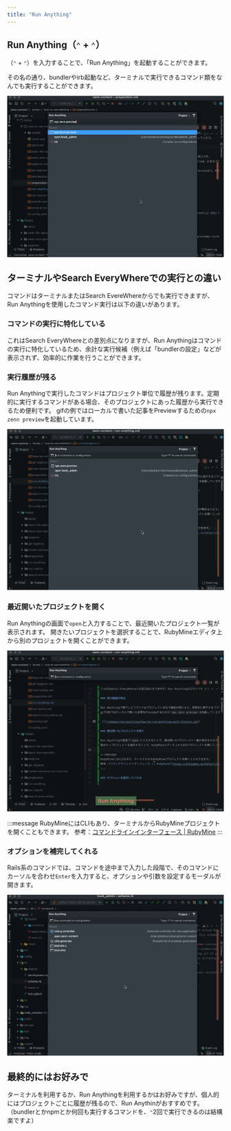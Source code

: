 ```yaml
---
title: "Run Anything"
---
```


## Run Anything（`⌃` + `⌃`）

（`⌃` + `⌃`）を入力することで、「Run Anything」を起動することができます。

その名の通り、bundlerやirb起動など、ターミナルで実行できるコマンド類をなんでも実行することができます。

![](/images/run-anything/how-to-run-anything.gif)

## ターミナルやSearch EveryWhereでの実行との違い

コマンドはターミナルまたはSearch EvereWhereからでも実行できますが、Run Anythingを使用したコマンド実行は以下の違いがあります。

### コマンドの実行に特化している

これはSearch EveryWhereとの差別点になりますが、Run Anythingはコマンドの実行に特化しているため、余計な実行候補（例えば「bundlerの設定」などが表示されず、効率的に作業を行うことができます。

### 実行履歴が残る

Run Anythingで実行したコマンドはプロジェクト単位で履歴が残ります。定期的に実行するコマンドがある場合、そのプロジェクトにあった履歴から実行できるため便利です。
gifの例ではローカルで書いた記事をPreviewするための`npx zenn preview`を起動しています。

![](/images/run-anything/how-to-run-anything-with-history.gif)

### 最近開いたプロジェクトを開く

Run Anythingの画面で`open`と入力することで、最近開いたプロジェクト一覧が表示されます。
開きたいプロジェクトを選択することで、RubyMineエディタ上から別のプロジェクトを開くことができます。

![](/images/run-anything/how-to-open-project-with-run-anything.gif)

:::message
RubyMineにはCLIもあり、ターミナルからRubyMineプロジェクトを開くこともできます。
参考：[コマンドラインインターフェース \| RubyMine](https://pleiades.io/help/ruby/working-with-the-ide-features-from-command-line.html)
:::

### オプションを補完してくれる

Rails系のコマンドでは、コマンドを途中まで入力した段階で、そのコマンドにカーソルを合わせ`Enter`を入力すると、オプションや引数を設定するモーダルが開きます。

![](/images/run-anything/how-to-run-anything-rails-command.gif)

## 最終的にはお好みで

ターミナルを利用するか、Run Anythingを利用するかはお好みですが、個人的にはプロジェクトごとに履歴が残るので、Run Anythinがおすすめです。
（bundlerとかnpmとか何回も実行するコマンドを、`⌃`2回で実行できるのは結構楽ですよ）
